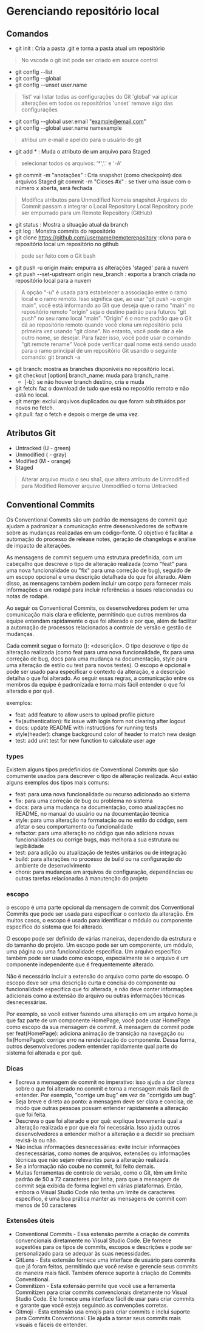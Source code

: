 # Gerenciando repositório local

## Comandos

- git init : Cria a pasta .git e torna a pasta atual um repositório

> No vscode o git init pode ser criado em source control

- git config --list
- git config --global
- git config --unset user.name

> 'list' vai listar todas as configurações do Git
> 'global' vai aplicar alterações em todos os repositórios
> 'unset' remove algo das configurações

- git config --global user.email "example@email.com"
- git config --global user.name namexample

> atribui um e-mail e apelido para o usuário do git

- git add * : Muda o atributo de um arquivo para Staged

> selecionar todos os arquivos: '*','.' e '-A'

- git commit -m "anotações" : Cria snapshot (como checkpoint) dos arquivos Staged
    git commit -m "Closes #x" : se tiver uma issue com o número x aberta, será fechada

> Modifica atributos para Unmodified
> Nomeia snapshot
> Arquivos do Commit passam a integrar o Local Repository
> Local Repository pode ser empurrado para um Remote Repository (GitHub)

- git status : Mostra a situação atual da branch
- git log : Monstra commits do repositório
- git clone <https://github.com/username/remoterepository> :clona para o repositório local um repositório no github

> pode ser feito com o Git bash

- git push -u origin main: empurra as alterações 'staged' para a nuvem
- git push --set-upstream origin new_branch : exporta a branch criada no repositório local para a nuvem

> A opção "-u" é usada para estabelecer a associação entre o ramo local e o ramo remoto. Isso significa que, ao usar "git push -u origin main", você está informando ao Git que deseja que o ramo "main" no repositório remoto "origin" seja o destino padrão para futuros "git push" no seu ramo local "main".
> "Origin" é o nome padrão que o Git dá ao repositório remoto quando você clona um repositório pela primeira vez usando "git clone". No entanto, você pode dar a ele outro nome, se desejar. Para fazer isso, você pode usar o comando "git remote rename"
> Você pode verificar qual nome está sendo usado para o ramo principal de um repositório Git usando o seguinte comando: git branch -a

- git branch: mostra as branches disponíveis no repositório local.
- git checkout [option] branch_name: muda para branch_name.
  - [-b]: se não houver branch destino, cria e muda
- git fetch: faz o download de tudo que está no reposótio remoto e não está no local.
- git merge: exclui arquivos duplicados ou que foram substituídos por novos no fetch.
- git pull: faz o fetch e depois o merge de uma vez.

## Atributos Git

- Untracked (U - green)
- Unmodified ( - gray)
- Modified (M - orange)
- Staged

> Alterar arquivo muda o seu sha1, que altera atributo de Unmodified para Modified
> Remover arquivo Unmodified o torna Untracked

## Conventional Commits

Os Conventional Commits são um padrão de mensagens de commit que ajudam a padronizar a comunicação entre desenvolvedores de software sobre as mudanças realizadas em um código-fonte. O objetivo é facilitar a automação do processo de release notes, geração de changelogs e análise de impacto de alterações.

As mensagens de commit seguem uma estrutura predefinida, com um cabeçalho que descreve o tipo de alteração realizada (como "feat" para uma nova funcionalidade ou "fix" para uma correção de bug), seguido de um escopo opcional e uma descrição detalhada do que foi alterado. Além disso, as mensagens também podem incluir um corpo para fornecer mais informações e um rodapé para incluir referências a issues relacionadas ou notas de rodapé.

Ao seguir os Conventional Commits, os desenvolvedores podem ter uma comunicação mais clara e eficiente, permitindo que outros membros da equipe entendam rapidamente o que foi alterado e por que, além de facilitar a automação de processos relacionados a controle de versão e gestão de mudanças.

Cada commit segue o formato <tipo>(<escopo>): <descrição>. O tipo descreve o tipo de alteração realizada (como feat para uma nova funcionalidade, fix para uma correção de bug, docs para uma mudança na documentação, style para uma alteração de estilo ou test para novos testes). O escopo é opcional e pode ser usado para especificar o contexto da alteração, e a descrição detalha o que foi alterado. Ao seguir essas regras, a comunicação entre os membros da equipe é padronizada e torna mais fácil entender o que foi alterado e por quê.

exemplos:

- feat: add feature to allow users to upload profile picture
- fix(authentication): fix issue with login form not clearing after logout
- docs: update README with instructions for running tests
- style(header): change background color of header to match new design
- test: add unit test for new function to calculate user age

### types

Existem alguns tipos predefinidos de Conventional Commits que são comumente usados para descrever o tipo de alteração realizada. Aqui estão alguns exemplos dos tipos mais comuns:

- feat: para uma nova funcionalidade ou recurso adicionado ao sistema
- fix: para uma correção de bug ou problema no sistema
- docs: para uma mudança na documentação, como atualizações no README, no manual do usuário ou na documentação técnica
- style: para uma alteração na formatação ou no estilo do código, sem afetar o seu comportamento ou funcionalidade
- refactor: para uma alteração no código que não adiciona novas funcionalidades ou corrige bugs, mas melhora a sua estrutura ou legibilidade
- test: para adição ou atualização de testes unitários ou de integração
- build: para alterações no processo de build ou na configuração do ambiente de desenvolvimento
- chore: para mudanças em arquivos de configuração, dependências ou outras tarefas relacionadas à manutenção do projeto

### escopo

o escopo é uma parte opcional da mensagem de commit dos Conventional Commits que pode ser usada para especificar o contexto da alteração. Em muitos casos, o escopo é usado para identificar o módulo ou componente específico do sistema que foi alterado.

O escopo pode ser definido de várias maneiras, dependendo da estrutura e do tamanho do projeto. Um escopo pode ser um componente, um módulo, uma página ou uma funcionalidade específica. Um arquivo específico também pode ser usado como escopo, especialmente se o arquivo é um componente independente que é frequentemente alterado.

Não é necessário incluir a extensão do arquivo como parte do escopo. O escopo deve ser uma descrição curta e concisa do componente ou funcionalidade específica que foi alterada, e não deve conter informações adicionais como a extensão do arquivo ou outras informações técnicas desnecessárias.

Por exemplo, se você estiver fazendo uma alteração em um arquivo home.js que faz parte de um componente HomePage, você pode usar HomePage como escopo da sua mensagem de commit. A mensagem de commit pode ser feat(HomePage): adiciona animação de transição na navegação ou fix(HomePage): corrige erro na renderização do componente. Dessa forma, outros desenvolvedores podem entender rapidamente qual parte do sistema foi alterada e por quê.

### Dicas

- Escreva a mensagem de commit no imperativo: isso ajuda a dar clareza sobre o que foi alterado no commit e torna a mensagem mais fácil de entender. Por exemplo, "corrige um bug" em vez de "corrigido um bug".
- Seja breve e direto ao ponto: a mensagem deve ser clara e concisa, de modo que outras pessoas possam entender rapidamente a alteração que foi feita.
- Descreva o que foi alterado e por quê: explique brevemente qual a alteração realizada e por que ela foi necessária. Isso ajuda outros desenvolvedores a entender melhor a alteração e a decidir se precisam revisá-la ou não.
- Não inclua informações desnecessárias: evite incluir informações desnecessárias, como nomes de arquivos, extensões ou informações técnicas que não sejam relevantes para a alteração realizada.
- Se a informação não coube no commit, foi feito demais.
- Muitas ferramentas de controle de versão, como o Git, têm um limite padrão de 50 a 72 caracteres por linha, para que a mensagem de commit seja exibida de forma legível em várias plataformas. Então, embora o Visual Studio Code não tenha um limite de caracteres específico, é uma boa prática manter as mensagens de commit com menos de 50 caracteres

### Extensões úteis

- Conventional Commits - Essa extensão permite a criação de commits convencionais diretamente no Visual Studio Code. Ele fornece sugestões para os tipos de commits, escopos e descrições e pode ser personalizado para se adequar às suas necessidades.
- GitLens - Esta extensão fornece uma interface de usuário para commits que já foram feitos, permitindo que você revise e gerencie seus commits de maneira mais fácil. Também oferece suporte à criação de Commits Conventional.
- Commitizen - Esta extensão permite que você use a ferramenta Commitizen para criar commits convencionais diretamente no Visual Studio Code. Ele fornece uma interface fácil de usar para criar commits e garante que você esteja seguindo as convenções corretas.
- Gitmoji - Esta extensão usa emojis para criar commits e inclui suporte para Commits Conventional. Ele ajuda a tornar seus commits mais visuais e fáceis de entender.